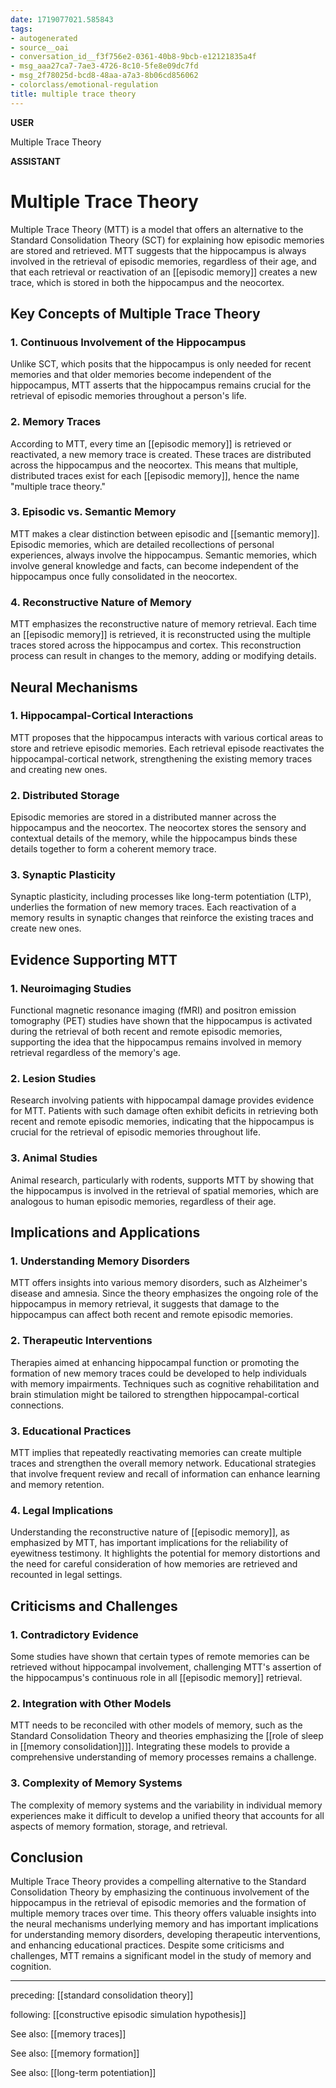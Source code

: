 ```yaml
---
date: 1719077021.585843
tags:
- autogenerated
- source__oai
- conversation_id__f3f756e2-0361-40b8-9bcb-e12121835a4f
- msg_aaa27ca7-7ae3-4726-8c10-5fe8e09dc7fd
- msg_2f78025d-bcd8-48aa-a7a3-8b06cd856062
- colorclass/emotional-regulation
title: multiple trace theory
---
```


**USER**

Multiple Trace Theory


**ASSISTANT**

# Multiple Trace Theory

Multiple Trace Theory (MTT) is a model that offers an alternative to the Standard Consolidation Theory (SCT) for explaining how episodic memories are stored and retrieved. MTT suggests that the hippocampus is always involved in the retrieval of episodic memories, regardless of their age, and that each retrieval or reactivation of an [[episodic memory]] creates a new trace, which is stored in both the hippocampus and the neocortex.

## Key Concepts of Multiple Trace Theory

### 1. Continuous Involvement of the Hippocampus
Unlike SCT, which posits that the hippocampus is only needed for recent memories and that older memories become independent of the hippocampus, MTT asserts that the hippocampus remains crucial for the retrieval of episodic memories throughout a person's life.

### 2. Memory Traces
According to MTT, every time an [[episodic memory]] is retrieved or reactivated, a new memory trace is created. These traces are distributed across the hippocampus and the neocortex. This means that multiple, distributed traces exist for each [[episodic memory]], hence the name "multiple trace theory."

### 3. Episodic vs. Semantic Memory
MTT makes a clear distinction between episodic and [[semantic memory]]. Episodic memories, which are detailed recollections of personal experiences, always involve the hippocampus. Semantic memories, which involve general knowledge and facts, can become independent of the hippocampus once fully consolidated in the neocortex.

### 4. Reconstructive Nature of Memory
MTT emphasizes the reconstructive nature of memory retrieval. Each time an [[episodic memory]] is retrieved, it is reconstructed using the multiple traces stored across the hippocampus and cortex. This reconstruction process can result in changes to the memory, adding or modifying details.

## Neural Mechanisms

### 1. Hippocampal-Cortical Interactions
MTT proposes that the hippocampus interacts with various cortical areas to store and retrieve episodic memories. Each retrieval episode reactivates the hippocampal-cortical network, strengthening the existing memory traces and creating new ones.

### 2. Distributed Storage
Episodic memories are stored in a distributed manner across the hippocampus and the neocortex. The neocortex stores the sensory and contextual details of the memory, while the hippocampus binds these details together to form a coherent memory trace.

### 3. Synaptic Plasticity
Synaptic plasticity, including processes like long-term potentiation (LTP), underlies the formation of new memory traces. Each reactivation of a memory results in synaptic changes that reinforce the existing traces and create new ones.

## Evidence Supporting MTT

### 1. Neuroimaging Studies
Functional magnetic resonance imaging (fMRI) and positron emission tomography (PET) studies have shown that the hippocampus is activated during the retrieval of both recent and remote episodic memories, supporting the idea that the hippocampus remains involved in memory retrieval regardless of the memory's age.

### 2. Lesion Studies
Research involving patients with hippocampal damage provides evidence for MTT. Patients with such damage often exhibit deficits in retrieving both recent and remote episodic memories, indicating that the hippocampus is crucial for the retrieval of episodic memories throughout life.

### 3. Animal Studies
Animal research, particularly with rodents, supports MTT by showing that the hippocampus is involved in the retrieval of spatial memories, which are analogous to human episodic memories, regardless of their age.

## Implications and Applications

### 1. Understanding Memory Disorders
MTT offers insights into various memory disorders, such as Alzheimer's disease and amnesia. Since the theory emphasizes the ongoing role of the hippocampus in memory retrieval, it suggests that damage to the hippocampus can affect both recent and remote episodic memories.

### 2. Therapeutic Interventions
Therapies aimed at enhancing hippocampal function or promoting the formation of new memory traces could be developed to help individuals with memory impairments. Techniques such as cognitive rehabilitation and brain stimulation might be tailored to strengthen hippocampal-cortical connections.

### 3. Educational Practices
MTT implies that repeatedly reactivating memories can create multiple traces and strengthen the overall memory network. Educational strategies that involve frequent review and recall of information can enhance learning and memory retention.

### 4. Legal Implications
Understanding the reconstructive nature of [[episodic memory]], as emphasized by MTT, has important implications for the reliability of eyewitness testimony. It highlights the potential for memory distortions and the need for careful consideration of how memories are retrieved and recounted in legal settings.

## Criticisms and Challenges

### 1. Contradictory Evidence
Some studies have shown that certain types of remote memories can be retrieved without hippocampal involvement, challenging MTT's assertion of the hippocampus's continuous role in all [[episodic memory]] retrieval.

### 2. Integration with Other Models
MTT needs to be reconciled with other models of memory, such as the Standard Consolidation Theory and theories emphasizing the [[role of sleep in [[memory consolidation]]]]. Integrating these models to provide a comprehensive understanding of memory processes remains a challenge.

### 3. Complexity of Memory Systems
The complexity of memory systems and the variability in individual memory experiences make it difficult to develop a unified theory that accounts for all aspects of memory formation, storage, and retrieval.

## Conclusion

Multiple Trace Theory provides a compelling alternative to the Standard Consolidation Theory by emphasizing the continuous involvement of the hippocampus in the retrieval of episodic memories and the formation of multiple memory traces over time. This theory offers valuable insights into the neural mechanisms underlying memory and has important implications for understanding memory disorders, developing therapeutic interventions, and enhancing educational practices. Despite some criticisms and challenges, MTT remains a significant model in the study of memory and cognition.


---

preceding: [[standard consolidation theory]]  


following: [[constructive episodic simulation hypothesis]]

See also: [[memory traces]]


See also: [[memory formation]]


See also: [[long-term potentiation]]